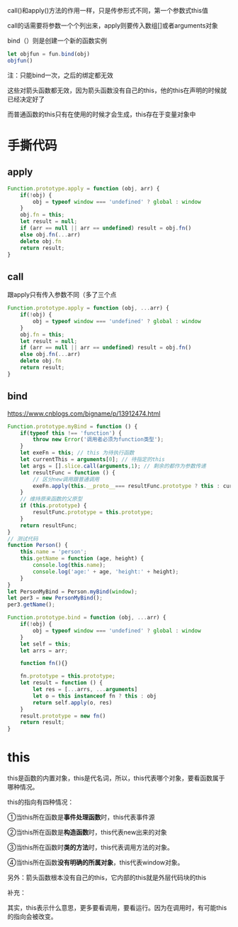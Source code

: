 call()和apply()方法的作用一样，只是传参形式不同，第一个参数式this值

call的话需要将参数一个个列出来，apply则要传入数组[]或者arguments对象



bind（）则是创建一个新的函数实例

```js
let objfun = fun.bind(obj)
objfun()
```

注：只能bind一次，之后的绑定都无效



这些对箭头函数都无效，因为箭头函数没有自己的this，他的this在声明的时候就已经决定好了

而普通函数的this只有在使用的时候才会生成，this存在于变量对象中

# 手撕代码

## apply

```js
Function.prototype.apply = function (obj, arr) {
    if(!obj) {
        obj = typeof window === 'undefined' ? global : window
    }
    obj.fn = this;
    let result = null;
    if (arr == null || arr == undefined) result = obj.fn()
    else obj.fn(...arr)
    delete obj.fn
    return result;
}
```

## call

跟apply只有传入参数不同（多了三个点

```js
Function.prototype.apply = function (obj, ...arr) {
    if(!obj) {
        obj = typeof window === 'undefined' ? global : window
    }
    obj.fn = this;
    let result = null;
    if (arr == null || arr == undefined) result = obj.fn()
    else obj.fn(...arr)
    delete obj.fn
    return result;
}
```

## bind

https://www.cnblogs.com/bigname/p/13912474.html

```js
Function.prototype.myBind = function () {
    if(typeof this !== 'function') {
        throw new Error('调用者必须为function类型');     
    }
    let exeFn = this; // this 为待执行函数
    let currentThis = arguments[0]; // 待指定的this
    let args = [].slice.call(arguments,1); // 剩余的都作为参数传递
    let resultFunc = function () {
        // 区分new调用跟普通调用
        exeFn.apply(this.__proto__=== resultFunc.prototype ? this : currentThis, args)
    }
    // 维持原来函数的父原型
    if (this.prototype) {
        resultFunc.prototype = this.prototype;
    }
    return resultFunc;
}
// 测试代码
function Person() {
    this.name = 'person';
    this.getName = function (age, height) {
        console.log(this.name);
        console.log('age:' + age, 'height:' + height);
    }
}
let PersonMyBind = Person.myBind(window);
let per3 = new PersonMyBind();
per3.getName();
```



```js
Function.prototype.bind = function (obj, ...arr) {
    if(!obj) {
        obj = typeof window === 'undefined' ? global : window
    }
    let self = this;
    let arrs = arr;

    function fn(){}

    fn.prototype = this.prototype;
    let result = function () {
        let res = [...arrs, ...arguments]
        let o = this instanceof fn ? this : obj
        return self.apply(o, res)
    }
    result.prototype = new fn()
    return result;
}
```



# this

this是函数的内置对象，this是代名词，所以，this代表哪个对象，要看函数属于哪种情况。

this的指向有四种情况：

①当this所在函数是**事件处理函数**时，this代表事件源

②当this所在函数是**构造函数**时，this代表new出来的对象

③当this所在函数时**类的方法**时，this代表调用方法的对象。

④当this所在函数**没有明确的所属对象**，this代表window对象。

另外：箭头函数根本没有自己的this，它内部的this就是外层代码块的this

补充：

其实，this表示什么意思，更多要看调用，要看运行。因为在调用时，有可能this的指向会被改变。